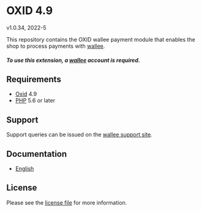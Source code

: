 

# OXID 4.9

v1.0.34, 2022-5

This repository contains the OXID  wallee payment module that enables the shop to process payments with [wallee](https://www.wallee.com).

##### To use this extension, a [wallee](https://www.wallee.com) account is required.

## Requirements

* [Oxid](https://www.oxid-esales.com/) 4.9
* [PHP](http://php.net/) 5.6 or later

## Support

Support queries can be issued on the [wallee support site](https://app-wallee.com/space/select?target=/support).

## Documentation

* [English](https://plugin-documentation.wallee.com/wallee-payment/oxid-4.9/1.0.34/docs/en/documentation.html)

## License

Please see the [license file](https://github.com/wallee-payment/oxid-4.9/blob/1.0.34/LICENSE) for more information.